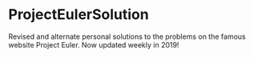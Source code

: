# ProjectEulerSolution
Revised and alternate personal solutions to the problems on the famous website Project Euler. Now updated weekly in 2019!
